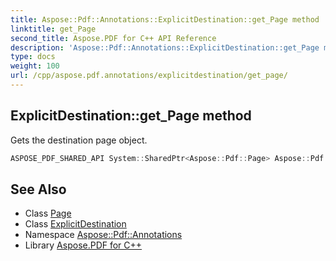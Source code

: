 ```yaml
---
title: Aspose::Pdf::Annotations::ExplicitDestination::get_Page method
linktitle: get_Page
second_title: Aspose.PDF for C++ API Reference
description: 'Aspose::Pdf::Annotations::ExplicitDestination::get_Page method. Gets the destination page object in C++.'
type: docs
weight: 100
url: /cpp/aspose.pdf.annotations/explicitdestination/get_page/
---
```

## ExplicitDestination::get_Page method


Gets the destination page object.

```cpp
ASPOSE_PDF_SHARED_API System::SharedPtr<Aspose::Pdf::Page> Aspose::Pdf::Annotations::ExplicitDestination::get_Page() const
```

## See Also

* Class [Page](../../../aspose.pdf/page/)
* Class [ExplicitDestination](../)
* Namespace [Aspose::Pdf::Annotations](../../)
* Library [Aspose.PDF for C++](../../../)
